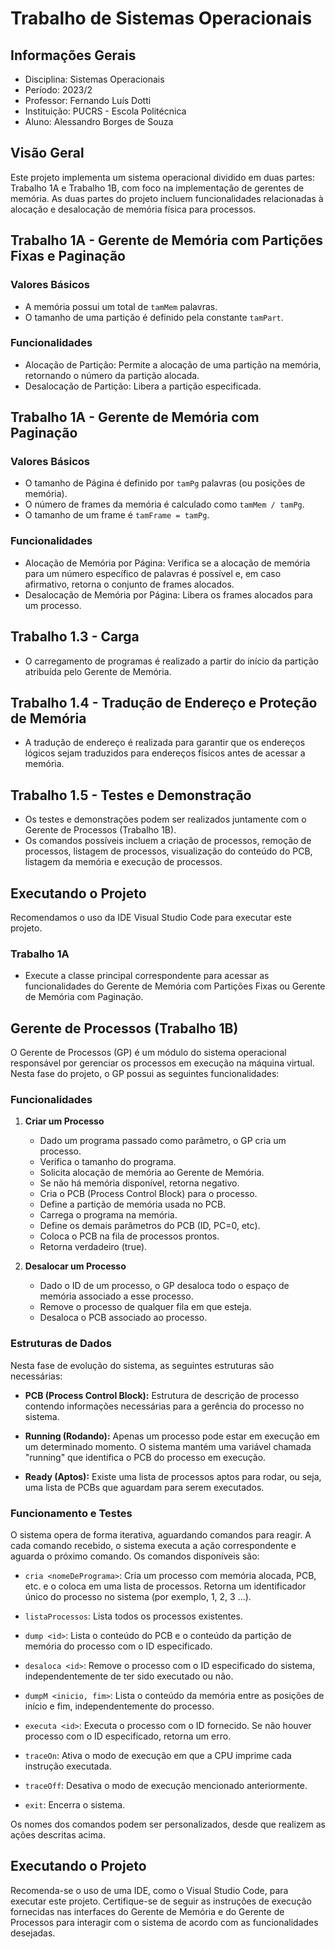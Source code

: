 # Trabalho de Sistemas Operacionais

## Informações Gerais
- Disciplina: Sistemas Operacionais
- Período: 2023/2
- Professor: Fernando Luís Dotti
- Instituição: PUCRS - Escola Politécnica
- Aluno: Alessandro Borges de Souza
## Visão Geral
Este projeto implementa um sistema operacional dividido em duas partes: Trabalho 1A e Trabalho 1B, com foco na implementação de gerentes de memória. As duas partes do projeto incluem funcionalidades relacionadas à alocação e desalocação de memória física para processos.

## Trabalho 1A - Gerente de Memória com Partições Fixas e Paginação
### Valores Básicos
- A memória possui um total de `tamMem` palavras.
- O tamanho de uma partição é definido pela constante `tamPart`.

### Funcionalidades
- Alocação de Partição: Permite a alocação de uma partição na memória, retornando o número da partição alocada.
- Desalocação de Partição: Libera a partição especificada.

## Trabalho 1A - Gerente de Memória com Paginação
### Valores Básicos
- O tamanho de Página é definido por `tamPg` palavras (ou posições de memória).
- O número de frames da memória é calculado como `tamMem / tamPg`.
- O tamanho de um frame é `tamFrame = tamPg`.

### Funcionalidades
- Alocação de Memória por Página: Verifica se a alocação de memória para um número específico de palavras é possível e, em caso afirmativo, retorna o conjunto de frames alocados.
- Desalocação de Memória por Página: Libera os frames alocados para um processo.

## Trabalho 1.3 - Carga
- O carregamento de programas é realizado a partir do início da partição atribuída pelo Gerente de Memória.

## Trabalho 1.4 - Tradução de Endereço e Proteção de Memória
- A tradução de endereço é realizada para garantir que os endereços lógicos sejam traduzidos para endereços físicos antes de acessar a memória.

## Trabalho 1.5 - Testes e Demonstração
- Os testes e demonstrações podem ser realizados juntamente com o Gerente de Processos (Trabalho 1B).
- Os comandos possíveis incluem a criação de processos, remoção de processos, listagem de processos, visualização do conteúdo do PCB, listagem da memória e execução de processos.

## Executando o Projeto
Recomendamos o uso da IDE Visual Studio Code para executar este projeto.

### Trabalho 1A
- Execute a classe principal correspondente para acessar as funcionalidades do Gerente de Memória com Partições Fixas ou Gerente de Memória com Paginação.

## Gerente de Processos (Trabalho 1B)
O Gerente de Processos (GP) é um módulo do sistema operacional responsável por gerenciar os processos em execução na máquina virtual. Nesta fase do projeto, o GP possui as seguintes funcionalidades:

### Funcionalidades
1. **Criar um Processo**
   - Dado um programa passado como parâmetro, o GP cria um processo.
   - Verifica o tamanho do programa.
   - Solicita alocação de memória ao Gerente de Memória.
   - Se não há memória disponível, retorna negativo.
   - Cria o PCB (Process Control Block) para o processo.
   - Define a partição de memória usada no PCB.
   - Carrega o programa na memória.
   - Define os demais parâmetros do PCB (ID, PC=0, etc).
   - Coloca o PCB na fila de processos prontos.
   - Retorna verdadeiro (true).

2. **Desalocar um Processo**
   - Dado o ID de um processo, o GP desaloca todo o espaço de memória associado a esse processo.
   - Remove o processo de qualquer fila em que esteja.
   - Desaloca o PCB associado ao processo.

### Estruturas de Dados
Nesta fase de evolução do sistema, as seguintes estruturas são necessárias:

- **PCB (Process Control Block):** Estrutura de descrição de processo contendo informações necessárias para a gerência do processo no sistema.

- **Running (Rodando):** Apenas um processo pode estar em execução em um determinado momento. O sistema mantém uma variável chamada "running" que identifica o PCB do processo em execução.

- **Ready (Aptos):** Existe uma lista de processos aptos para rodar, ou seja, uma lista de PCBs que aguardam para serem executados.

### Funcionamento e Testes
O sistema opera de forma iterativa, aguardando comandos para reagir. A cada comando recebido, o sistema executa a ação correspondente e aguarda o próximo comando. Os comandos disponíveis são:

- `cria <nomeDePrograma>`: Cria um processo com memória alocada, PCB, etc. e o coloca em uma lista de processos. Retorna um identificador único do processo no sistema (por exemplo, 1, 2, 3 ...).

- `listaProcessos`: Lista todos os processos existentes.

- `dump <id>`: Lista o conteúdo do PCB e o conteúdo da partição de memória do processo com o ID especificado.

- `desaloca <id>`: Remove o processo com o ID especificado do sistema, independentemente de ter sido executado ou não.

- `dumpM <inicio, fim>`: Lista o conteúdo da memória entre as posições de início e fim, independentemente do processo.

- `executa <id>`: Executa o processo com o ID fornecido. Se não houver processo com o ID especificado, retorna um erro.

- `traceOn`: Ativa o modo de execução em que a CPU imprime cada instrução executada.

- `traceOff`: Desativa o modo de execução mencionado anteriormente.

- `exit`: Encerra o sistema.

Os nomes dos comandos podem ser personalizados, desde que realizem as ações descritas acima.

## Executando o Projeto
Recomenda-se o uso de uma IDE, como o Visual Studio Code, para executar este projeto. Certifique-se de seguir as instruções de execução fornecidas nas interfaces do Gerente de Memória e do Gerente de Processos para interagir com o sistema de acordo com as funcionalidades desejadas.


